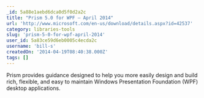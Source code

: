 ```yaml
---
_id: 5a88e1aebd6dca0d5f0d2a2c
title: "Prism 5.0 for WPF – April 2014"
url: 'http://www.microsoft.com/en-us/download/details.aspx?id=42537'
category: libraries-tools
slug: 'prism-5-0-for-wpf-april-2014'
user_id: 5a83ce59d6eb0005c4ecda2c
username: 'bill-s'
createdOn: '2014-04-19T08:40:38.000Z'
tags: []
---
```


Prism provides guidance designed to help you more easily design and build rich, flexible, and easy to maintain Windows Presentation Foundation (WPF) desktop applications.
